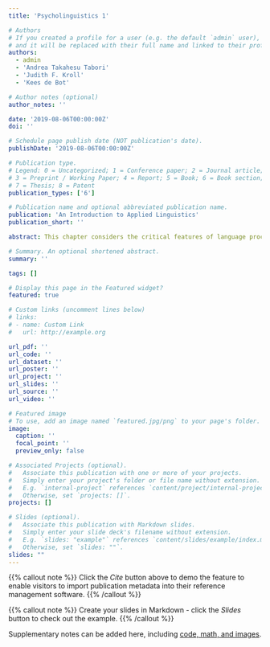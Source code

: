 ```yaml
---
title: 'Psycholinguistics 1'

# Authors
# If you created a profile for a user (e.g. the default `admin` user), write the username (folder name) here
# and it will be replaced with their full name and linked to their profile.
authors:
  - admin
  - 'Andrea Takahesu Tabori'
  - 'Judith F. Kroll'
  - 'Kees de Bot'

# Author notes (optional)
author_notes: ''

date: '2019-08-06T00:00:00Z'
doi: ''

# Schedule page publish date (NOT publication's date).
publishDate: '2019-08-06T00:00:00Z'

# Publication type.
# Legend: 0 = Uncategorized; 1 = Conference paper; 2 = Journal article;
# 3 = Preprint / Working Paper; 4 = Report; 5 = Book; 6 = Book section;
# 7 = Thesis; 8 = Patent
publication_types: ['6']

# Publication name and optional abbreviated publication name.
publication: 'An Introduction to Applied Linguistics'
publication_short: ''

abstract: This chapter considers the critical features of language processing for healthy young adults who actively use two languages. It focuses on data from studies that use a wide range of methods, including measures of brain activity. The chapter also considers some of the broader implications of what the authors have discussed for language use across the lifespan and for both healthy individuals and for those facing pathology. A primary goal of psycholinguistics is to characterize variation in language experience to better understand how linguistic experiences shape both linguistic and cognitive processing. One of the most important discoveries about bilingualism is that bilinguals’ two languages are active and competing even when bilinguals are only speaking or listening to one of their languages. One manipulation that has been widely used to index language co-activation is using words with cross-language overlap, such as cognates, or translation equivalent words that have similar phonological and/or orthographic forms across languages.

# Summary. An optional shortened abstract.
summary: ''

tags: []

# Display this page in the Featured widget?
featured: true

# Custom links (uncomment lines below)
# links:
# - name: Custom Link
#   url: http://example.org

url_pdf: ''
url_code: ''
url_dataset: ''
url_poster: ''
url_project: ''
url_slides: ''
url_source: ''
url_video: ''

# Featured image
# To use, add an image named `featured.jpg/png` to your page's folder.
image:
  caption: ''
  focal_point: ''
  preview_only: false

# Associated Projects (optional).
#   Associate this publication with one or more of your projects.
#   Simply enter your project's folder or file name without extension.
#   E.g. `internal-project` references `content/project/internal-project/index.md`.
#   Otherwise, set `projects: []`.
projects: []

# Slides (optional).
#   Associate this publication with Markdown slides.
#   Simply enter your slide deck's filename without extension.
#   E.g. `slides: "example"` references `content/slides/example/index.md`.
#   Otherwise, set `slides: ""`.
slides: ""
---
```


{{% callout note %}}
Click the _Cite_ button above to demo the feature to enable visitors to import publication metadata into their reference management software.
{{% /callout %}}

{{% callout note %}}
Create your slides in Markdown - click the _Slides_ button to check out the example.
{{% /callout %}}

Supplementary notes can be added here, including [code, math, and images](https://wowchemy.com/docs/writing-markdown-latex/).